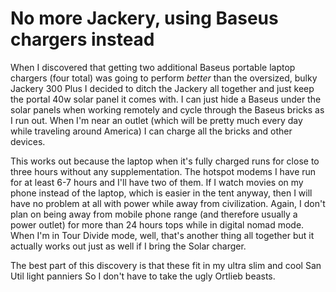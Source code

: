 # No more Jackery, using Baseus chargers instead

When I discovered that getting two additional Baseus portable laptop
chargers (four total) was going to perform *better* than the oversized, bulky
Jackery 300 Plus I decided to ditch the Jackery all together and just keep
the portal 40w solar panel it comes with. I can just hide a Baseus under
the solar panels when working remotely and cycle through the Baseus
bricks as I run out. When I'm near an outlet (which will be pretty much every day while traveling around America) I can charge all the bricks and other devices.

This works out because the laptop when it's fully charged runs for close to three hours without any supplementation. The hotspot modems I have run for at least 6-7 hours and I'll have two of them. If I watch movies on my phone instead of the laptop, which is easier in the tent anyway, then I will have no problem at all with power while away from civilization. Again, I don't plan on being away from mobile phone range (and therefore usually a power outlet) for more than 24 hours tops while in digital nomad mode. When I'm in Tour Divide mode, well, that's another thing all together but it actually works out just as well if I bring the Solar charger.

The best part of this discovery is that these fit in my ultra slim and cool San Util light panniers So I don't have to take the ugly Ortlieb beasts.
